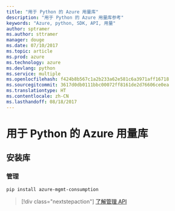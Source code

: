```yaml
---
title: "用于 Python 的 Azure 用量库"
description: "用于 Python 的 Azure 用量库参考"
keywords: "Azure, python, SDK, API, 用量"
author: sptramer
ms.author: sttramer
manager: douge
ms.date: 07/10/2017
ms.topic: article
ms.prod: azure
ms.technology: azure
ms.devlang: python
ms.service: multiple
ms.openlocfilehash: f424b8b567c1a2b233a62e581c6a3971aff16718
ms.sourcegitcommit: 3617d0db0111bbc00072ff8161de2d76606ce0ea
ms.translationtype: HT
ms.contentlocale: zh-CN
ms.lasthandoff: 08/18/2017
---
```

# <a name="azure-consumption-libraries-for-python"></a>用于 Python 的 Azure 用量库

## <a name="install-the-libraries"></a>安装库


### <a name="management"></a>管理

```bash
pip install azure-mgmt-consumption
```
> [!div class="nextstepaction"]
> [了解管理 API](/python/api/overview/azure/consumption/managementlibrary)